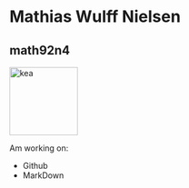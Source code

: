 # Mathias Wulff Nielsen
## math92n4

<img width="120" alt="kea" src="https://user-images.githubusercontent.com/112948957/215455452-fd19c19c-642c-4a34-8e66-d873326e3028.PNG">

Am working on:
* Github
* MarkDown
